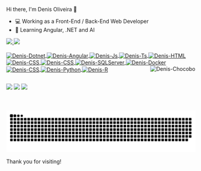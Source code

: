 Hi there, I'm Denis Oliveira 👋

 
- 💻 Working as a Front-End / Back-End Web Developer
- 🧠 Learning Angular, .NET and AI

<div>
  <a href="https://github.com/denisoliveira1">
  <img height="180em" src="https://github-readme-stats.vercel.app/api?username=denisoliveira1&show_icons=true&theme=dracula&include_all_commits=true&count_private=true"/>
  <img height="180em" src="https://github-readme-stats.vercel.app/api/top-langs/?username=denisoliveira1&layout=compact&langs_count=8&theme=dracula&hide=digital%20command%20language"/>
</div>

<div style="display: inline_block">
  <br>
  <img align="center" alt="Denis-Dotnet" height="30" width="40" src="https://cdn.jsdelivr.net/gh/devicons/devicon/icons/dotnetcore/dotnetcore-original.svg">
  <img align="center" alt="Denis-Angular" height="30" width="40" src="https://cdn.jsdelivr.net/gh/devicons/devicon/icons/angularjs/angularjs-original.svg">
  <img align="center" alt="Denis-Js" height="30" width="40" src="https://cdn.jsdelivr.net/gh/devicons/devicon/icons/javascript/javascript-original.svg">
  <img align="center" alt="Denis-Ts" height="30" width="40" src="https://cdn.jsdelivr.net/gh/devicons/devicon/icons/typescript/typescript-original.svg">
  <img align="center" alt="Denis-HTML" height="30" width="40" src="https://cdn.jsdelivr.net/gh/devicons/devicon/icons/html5/html5-original.svg">
  <img align="center" alt="Denis-CSS" height="30" width="40" src="https://cdn.jsdelivr.net/gh/devicons/devicon/icons/css3/css3-original.svg">
  <img align="center" alt="Denis-CSS" height="30" width="40" src="https://cdn.jsdelivr.net/gh/devicons/devicon/icons/bootstrap/bootstrap-plain.svg">
  <img align="center" alt="Denis-SQLServer" height="30" width="40" src="https://cdn.jsdelivr.net/gh/devicons/devicon/icons/microsoftsqlserver/microsoftsqlserver-plain.svg">
  <img align="center" alt="Denis-Docker" height="30" width="40" src="https://cdn.jsdelivr.net/gh/devicons/devicon/icons/docker/docker-original.svg">
  <img align="center" alt="Denis-CSS" height="30" width="40" src="https://cdn.jsdelivr.net/gh/devicons/devicon/icons/git/git-original.svg">
  <img align="center" alt="Denis-Python" height="30" width="40" src="https://cdn.jsdelivr.net/gh/devicons/devicon/icons/python/python-original.svg">
  <img align="center" alt="Denis-R" height="30" width="40" src="https://cdn.jsdelivr.net/gh/devicons/devicon/icons/r/r-original.svg">
  <img align="right"
     width="120"
     height="120"
     alt="Denis-Chocobo"
     src="https://forum.playboundless.com/uploads/default/original/3X/9/6/962f39afac4ef95a79eca9ee8ca711fcf70514c4.gif">

</div> 

##

<div> 
  <a href = "mailto:denisb.oliveira@live.com"><img src="https://img.shields.io/badge/-Gmail-%23333?style=for-the-badge&logo=gmail&logoColor=white" target="_blank"></a>
  <a href="https://www.linkedin.com/in/denisboliveira" target="_blank"><img src="https://img.shields.io/badge/-LinkedIn-%230077B5?style=for-the-badge&logo=linkedin&logoColor=white" target="_blank"></a> 
  <a href="https://discordapp.com/users/5017" target="_blank"><img src="https://img.shields.io/badge/Discord-7289DA?style=for-the-badge&logo=discord&logoColor=white" target="_blank"></a> 
  
![Snake animation](https://github.com/denisoliveira1/denisoliveira1/blob/output/github-contribution-grid-snake.svg)
  
</div>

Thank you for visiting!
